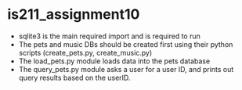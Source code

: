 # is211_assignment10
 - sqlite3 is the main required import and is required to run
 - The pets and music DBs should be created first using their python scripts (create_pets.py, create_music.py)
 - The load_pets.py module loads data into the pets database
 - The query_pets.py module asks a user for a user ID, and prints out query results based on the userID. 